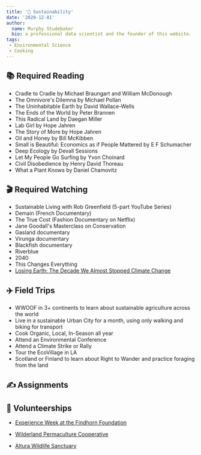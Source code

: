 ```yaml
---
title: '🌱 Sustainability'
date: '2020-12-01'
author:
  name: Murphy Studebaker
  bio: a professional data scientist and the founder of this website.
tags:
 - Environmental Science
 - Cooking
---
```


## 📚 Required Reading

- Cradle to Cradle by Michael Braungart and William McDonough
- The Omnivore's Dilemna by Michael Pollan
- The Uninhabitable Earth by David Wallace-Wells
- The Ends of the World by Peter Brannen
- This Radical Land by Daegan Miller
- Lab Girl by Hope Jahren
- The Story of More by Hope Jahren
- Oil and Honey by Bill McKibben
- Small is Beautiful: Economics as if People Mattered by E F Schumacher
- Deep Ecology by Devall Sessions
- Let My People Go Surfing by Yvon Choinard
- Civil Disobedience by Henry David Thoreau 
- What a Plant Knows by Daniel Chamovitz

## 🎬 Required Watching
- Sustainable Living with Rob Greenfield (5-part YouTube Series)
- Demain (French Documentary)
- The True Cost (Fashion Documentary on Netflix)
- Jane Goodall's Masterclass on Conservation
- Gasland documentary
- Virunga documentary
- Blackfish documentary
- Riverblue
- 2040
- This Changes Everything
- [Losing Earth: The Decade We Almost Stopped Climate Change](https://www.nytimes.com/interactive/2018/08/01/magazine/climate-change-losing-earth.html)

## ✈️ Field Trips

- WWOOF in 3+ continents to learn about sustainable agriculture across the world
- Live in a sustainable Urban City for a month, using only walking and biking for transport 
- Cook Organic, Local, In-Season  all year
- Attend an Environmental Conference 
- Attend a Climate Strike or Rally
- Tour the EcoVillage in LA
- Scotland or Finland to learn about Right to Wander and practice foraging from the land

## ✍ Assignments


## 🙏 Volunteerships
- [Experience Week at the Findhorn Foundation](https://www.findhorn.org/programmes/experience-week/)

- [Wilderland Permaculture Cooperative](http://wilderland.org.nz/volunteer)

- [Altura Wildlife Sanctuary](https://alturaswildlifesanctuary.org/volunteer/lodging-rates#option-one-the-volunteer-house)